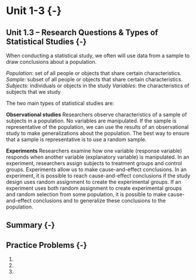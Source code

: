 # Unit 1-3 {-}

## Unit 1.3 – Research Questions & Types of Statistical Studies {-}

When conducting a statistical study, we often will use data from a sample to draw conclusions about a population.

_Population_: set of all people or objects that share certain characteristics.
_Sample_:  subset of all people or objects that share certain characteristics.
_Subjects_: individuals or objects in the study
_Variables_: the characteristics of subjects that we study

The two main types of statistical studies are:

**Observational studies**
Researchers observe characteristics of a sample of subjects in a population. 
No variables are manipulated. 
If the sample is representative of the population, we can use the results of an observational study to make generalizations about the population.
The best way to ensure that a sample is representative is to use a random sample.

**Experiments**
Researchers examine how one variable (response variable) responds when another variable (explanatory variable) is manipulated.
In an experiment, researchers assign subjects to treatment groups and control groups.
Experiments allow us to make cause-and-effect conclusions.
In an experiment, it is possible to reach cause-and-effect conclusions if the study design uses random assignment to create the experimental groups. 
If an experiment uses both random assignment to create experimental groups and random selection from some population, it is possible to make cause-and-effect conclusions and to generalize these conclusions to the population.

## Summary {-}


## Practice Problems {-}

1.
2.
3.

